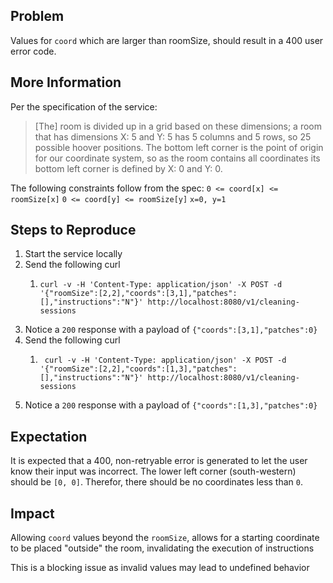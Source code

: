 ## Problem

Values for `coord` which are larger than roomSize, should result in a 400 user error code.

## More Information

Per the specification of the service:
> [The] room is divided up in a grid based on these dimensions; a room that has dimensions X: 5 and Y: 5 has 5 columns and 5 rows, so 25 possible hoover positions. The bottom left corner is the point of origin for our coordinate system, so as the room contains all coordinates its bottom left corner is defined by X: 0 and Y: 0.

The following constraints follow from the spec:
`0 <= coord[x] <= roomSize[x]`
`0 <= coord[y] <= roomSize[y]`
`x=0, y=1`

## Steps to Reproduce

1. Start the service locally
2. Send the following curl
    1. ```shell 
       curl -v -H 'Content-Type: application/json' -X POST -d '{"roomSize":[2,2],"coords":[3,1],"patches":[],"instructions":"N"}' http://localhost:8080/v1/cleaning-sessions
       ```
3. Notice a `200` response with a payload of `{"coords":[3,1],"patches":0}`
4. Send the following curl
   1. ```shell 
       curl -v -H 'Content-Type: application/json' -X POST -d '{"roomSize":[2,2],"coords":[1,3],"patches":[],"instructions":"N"}' http://localhost:8080/v1/cleaning-sessions
       ```
5. Notice a `200` response with a payload of `{"coords":[1,3],"patches":0}`

## Expectation

It is expected that a 400, non-retryable error is generated to let the user know their input was incorrect. The lower left corner (south-western) should be `[0, 0]`. Therefor, there should be no coordinates less than `0`.

## Impact

Allowing `coord` values beyond the `roomSize`, allows for a starting coordinate to be placed "outside" the room, invalidating the execution
of instructions

This is a blocking issue as invalid values may lead to undefined behavior
